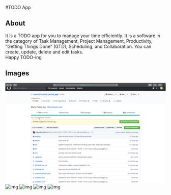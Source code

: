 #TODO App

## About

It is a TODO app for you to manage your time efficiently. It is a software in the category of Task Management, Project Management, Productivity, “Getting Things Done” (GTD), Scheduling, and Collaboration. You can create, update, delete and edit tasks. 
<br/> Happy TODO-ing

## Images
![img](https://github.com/saumyaaajain/TODO/blob/master/images/Screenshot%202020-05-01%20at%209.45.38%20PM.png)
![img](https://github.com/saumyaaajain/TODO/blob/master/images/Screenshot%2020-05-21%at%2.49.31%PM.png)
![img](https://github.com/saumyaaajain/TODO/blob/master/images/Screenshot%2020-05-21%at%2.49.40%PM.png)
![img](https://github.com/saumyaaajain/TODO/blob/master/images/Screenshot%2020-05-21%at%2.49.47%PM.png)
![img](https://github.com/saumyaaajain/TODO/blob/master/images/Screenshot%2020-05-21%at%2.50.05%PM.png)
